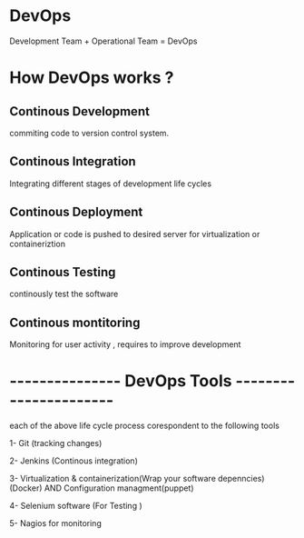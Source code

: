 # DevOps
Development Team + Operational Team = DevOps

# How DevOps works ?
## Continous Development 
commiting code to version control system.
## Continous Integration
Integrating different stages of development life cycles
## Continous Deployment
Application or code is pushed to desired server for virtualization or containeriztion
## Continous Testing 
continously test the software 
## Continous montitoring
Monitoring for user activity , requires to improve development 


# --------------- DevOps Tools ----------------------
each of the above life cycle process corespondent to the following tools

1- Git (tracking changes)

2- Jenkins (Continous integration)

3- Virtualization & containerization(Wrap your software depenncies) (Docker)  AND   Configuration managment(puppet)

4- Selenium software (For Testing )

5- Nagios for monitoring  



